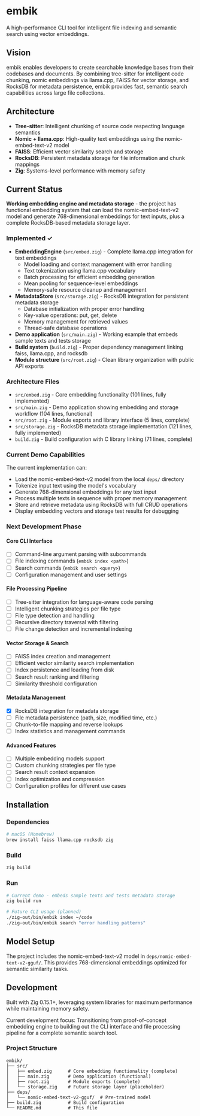 # embik

A high-performance CLI tool for intelligent file indexing and semantic search using vector embeddings.

## Vision

embik enables developers to create searchable knowledge bases from their codebases and documents. By combining tree-sitter for intelligent code chunking, nomic embeddings via llama.cpp, FAISS for vector storage, and RocksDB for metadata persistence, embik provides fast, semantic search capabilities across large file collections.

## Architecture

- **Tree-sitter**: Intelligent chunking of source code respecting language semantics
- **Nomic + llama.cpp**: High-quality text embeddings using the nomic-embed-text-v2 model
- **FAISS**: Efficient vector similarity search and storage
- **RocksDB**: Persistent metadata storage for file information and chunk mappings
- **Zig**: Systems-level performance with memory safety

## Current Status

**Working embedding engine and metadata storage** - the project has functional embedding system that can load the nomic-embed-text-v2 model and generate 768-dimensional embeddings for text inputs, plus a complete RocksDB-based metadata storage layer.

### Implemented ✓
- **EmbeddingEngine** (`src/embed.zig`) - Complete llama.cpp integration for text embeddings
  - Model loading and context management with error handling
  - Text tokenization using llama.cpp vocabulary
  - Batch processing for efficient embedding generation
  - Mean pooling for sequence-level embeddings
  - Memory-safe resource cleanup and management
- **MetadataStore** (`src/storage.zig`) - RocksDB integration for persistent metadata storage
  - Database initialization with proper error handling
  - Key-value operations: put, get, delete
  - Memory management for retrieved values
  - Thread-safe database operations
- **Demo application** (`src/main.zig`) - Working example that embeds sample texts and tests storage
- **Build system** (`build.zig`) - Proper dependency management linking faiss, llama.cpp, and rocksdb
- **Module structure** (`src/root.zig`) - Clean library organization with public API exports

### Architecture Files
- `src/embed.zig` - Core embedding functionality (101 lines, fully implemented)
- `src/main.zig` - Demo application showing embedding and storage workflow (104 lines, functional)
- `src/root.zig` - Module exports and library interface (5 lines, complete)
- `src/storage.zig` - RocksDB metadata storage implementation (121 lines, fully implemented)
- `build.zig` - Build configuration with C library linking (71 lines, complete)

### Current Demo Capabilities
The current implementation can:
- Load the nomic-embed-text-v2 model from the local `deps/` directory
- Tokenize input text using the model's vocabulary
- Generate 768-dimensional embeddings for any text input
- Process multiple texts in sequence with proper memory management
- Store and retrieve metadata using RocksDB with full CRUD operations
- Display embedding vectors and storage test results for debugging

### Next Development Phase

#### Core CLI Interface
- [ ] Command-line argument parsing with subcommands
- [ ] File indexing commands (`embik index <path>`)
- [ ] Search commands (`embik search <query>`)
- [ ] Configuration management and user settings

#### File Processing Pipeline
- [ ] Tree-sitter integration for language-aware code parsing
- [ ] Intelligent chunking strategies per file type
- [ ] File type detection and handling
- [ ] Recursive directory traversal with filtering
- [ ] File change detection and incremental indexing

#### Vector Storage & Search
- [ ] FAISS index creation and management
- [ ] Efficient vector similarity search implementation
- [ ] Index persistence and loading from disk
- [ ] Search result ranking and filtering
- [ ] Similarity threshold configuration

#### Metadata Management
- [x] RocksDB integration for metadata storage
- [ ] File metadata persistence (path, size, modified time, etc.)
- [ ] Chunk-to-file mapping and reverse lookups
- [ ] Index statistics and management commands

#### Advanced Features
- [ ] Multiple embedding models support
- [ ] Custom chunking strategies per file type
- [ ] Search result context expansion
- [ ] Index optimization and compression
- [ ] Configuration profiles for different use cases

## Installation

### Dependencies
```bash
# macOS (Homebrew)
brew install faiss llama.cpp rocksdb zig
```

### Build
```bash
zig build
```

### Run
```bash
# Current demo - embeds sample texts and tests metadata storage
zig build run

# Future CLI usage (planned)
./zig-out/bin/embik index ~/code
./zig-out/bin/embik search "error handling patterns"
```

## Model Setup

The project includes the nomic-embed-text-v2 model in `deps/nomic-embed-text-v2-gguf/`. This provides 768-dimensional embeddings optimized for semantic similarity tasks.

## Development

Built with Zig 0.15.1+, leveraging system libraries for maximum performance while maintaining memory safety.

Current development focus: Transitioning from proof-of-concept embedding engine to building out the CLI interface and file processing pipeline for a complete semantic search tool.

### Project Structure
```
embik/
├── src/
│   ├── embed.zig      # Core embedding functionality (complete)
│   ├── main.zig       # Demo application (functional)
│   ├── root.zig       # Module exports (complete)
│   └── storage.zig    # Future storage layer (placeholder)
├── deps/
│   └── nomic-embed-text-v2-gguf/  # Pre-trained model
├── build.zig          # Build configuration
└── README.md          # This file
```